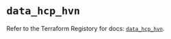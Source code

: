 # `data_hcp_hvn`

Refer to the Terraform Registory for docs: [`data_hcp_hvn`](https://registry.terraform.io/providers/hashicorp/hcp/0.57.0/docs/data-sources/hvn).
